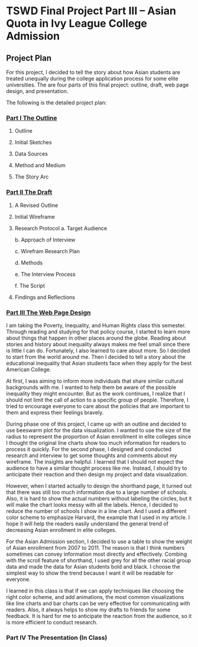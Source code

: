 # TSWD Final Project Part III – Asian Quota in Ivy League College Admission

## Project Plan

For this project, I decided to tell the story about how Asian students are treated unequally during the college application process for some elite universities. The are four parts of this final project: outline, draft, web page design, and presentation.

The following is the detailed project plan:

###  [Part I The Outline](https://quas1mod0.github.io/JY-Portfolio/final_project_EricYuan)

1. Outline

2. Initial Sketches

3. Data Sources

4. Method and Medium

5. The Story Arc

### [Part II The Draft](https://quas1mod0.github.io/JY-Portfolio/final_project_part2)

1. A Revised Outline

2. Initial Wireframe

3. Research Protocol
      a. Target Audience
  
      b. Approach of Interview
  
      c. Wirefram Research Plan
  
      d. Methods
  
      e. The Interview Process
  
      f. The Script
  
4. Findings and Reflections

### [Part III The Web Page Design](https://carnegiemellon.shorthandstories.com/TSWDEY/index.html)

I am taking the Poverty, Inequality, and Human Rights class this semester. Through reading and studying for that policy course, I started to learn more about things that happen in other places around the globe. Reading about stories and history about inequality always makes me feel small since there is little I can do. Fortunately, I also learned to care about more. So I decided to start from the world around me. Then I decided to tell a story about the educational inequality that Asian students face when they apply for the best American College.

At first, I was aiming to inform more individuals that share similar cultural backgrounds with me. I wanted to help them be aware of the possible inequality they might encounter. But as the work continues, I realize that I should not limit the call of action to a specific group of people. Therefore, I tried to encourage everyone to care about the policies that are important to them and express their feelings bravely.

During phase one of this project, I came up with an outline and decided to use beeswarm plot for the data visualization. I wanted to use the size of the radius to represent the proportion of Asian enrollment in elite colleges since I thought the original line charts show too much information for readers to process it quickly. 
For the second phase, I designed and conducted research and interview to get some thoughts and comments about my wireframe. The insights are helpful. I learned that I should not expect the audience to have a similar thought process like me. Instead, I should try to anticipate their reaction and then design my project and data visualization.

However, when I started actually to design the shorthand page, it turned out that there was still too much information due to a large number of schools. Also, it is hard to show the actual numbers without labeling the circles, but it will make the chart looks messy with all the labels. Hence, I decided to reduce the number of schools I show in a line chart. And I used a different color scheme to emphasize Harvard, the example that I used in my article. I hope it will help the readers easily understand the general trend of decreasing Asian enrollment in elite colleges.

For the Asian Admission section, I decided to use a table to show the weight of Asian enrollment from 2007 to 2011. The reason is that I think numbers sometimes can convey information most directly and effectively. Combing with the scroll feature of shorthand, I used grey for all the other racial group data and made the data for Asian students bold and black. I choose the simplest way to show the trend because I want it will be readable for everyone.

 I learned in this class is that if we can apply techniques like choosing the right color scheme, and add animations, the most common visualizations like line charts and bar charts can be very effective for communicating with readers. Also, it always helps to show my drafts to friends for some feedback. It is hard for me to anticipate the reaction from the audience, so it is more efficient to conduct research.



### Part IV The Presentation (In Class)
